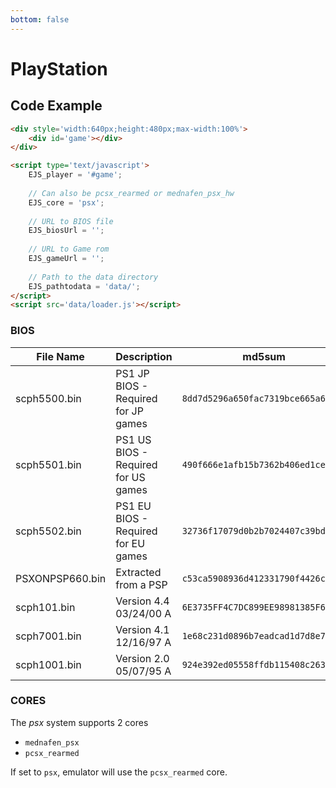 ```yaml
---
bottom: false
---
```

# PlayStation

## Code Example

```html
<div style='width:640px;height:480px;max-width:100%'>
    <div id='game'></div>
</div>

<script type='text/javascript'>
    EJS_player = '#game';
    
    // Can also be pcsx_rearmed or mednafen_psx_hw
    EJS_core = 'psx';
    
    // URL to BIOS file
    EJS_biosUrl = '';
    
    // URL to Game rom
    EJS_gameUrl = '';
    
    // Path to the data directory
    EJS_pathtodata = 'data/';
</script>
<script src='data/loader.js'></script>
```

### BIOS

|  File Name  |  Description  |    md5sum   |
| ----------- | ------------- | ----------- |
| scph5500.bin | PS1 JP BIOS - Required for JP games | `8dd7d5296a650fac7319bce665a6a53c` |
| scph5501.bin | PS1 US BIOS - Required for US games | `490f666e1afb15b7362b406ed1cea246` |
| scph5502.bin | PS1 EU BIOS - Required for EU games | `32736f17079d0b2b7024407c39bd3050` |
| PSXONPSP660.bin | Extracted from a PSP | `c53ca5908936d412331790f4426c6c33` |
| scph101.bin | Version 4.4 03/24/00 A | `6E3735FF4C7DC899EE98981385F6F3D0` |
| scph7001.bin | Version 4.1 12/16/97 A | `1e68c231d0896b7eadcad1d7d8e76129` |
| scph1001.bin | Version 2.0 05/07/95 A | `924e392ed05558ffdb115408c263dccf` |

### CORES

The *psx* system supports 2 cores
- `mednafen_psx`
- `pcsx_rearmed`

If set to `psx`, emulator will use the `pcsx_rearmed` core.

